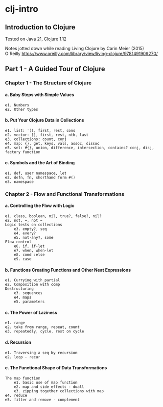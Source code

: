 # clj-intro
## Introduction to Clojure

Tested on Java 21, Clojure 1.12

Notes jotted down while reading Living Clojure by Carin Meier (2015) O'Reilly
https://www.oreilly.com/library/view/living-clojure/9781491909270/

## Part 1 - A Guided Tour of Clojure

### Chapter 1 - The Structure of Clojure
#### a. Baby Steps with Simple Values
    e1. Numbers
    e2. Other types
#### b. Put Your Clojure Data in Collections
    e1. list: '(), first, rest, cons
    e2. vector: [], first, rest, nth, last
    e3. collections: count, conj
    e4. map: {}, get, keys, vals, assoc, dissoc
    e5. set: #{}, union, difference, intersection, contains? conj, disj, factory function
#### c. Symbols and the Art of Binding
    e1. def, user namespace, let
    e2. defn, fn, shorthand form #()
    e3. namespace

### Chapter 2 - Flow and Functional Transformations
#### a. Controlling the Flow with Logic
    e1. class, boolean, nil, true?, false?, nil?
    e2. not, =, not =
    Logic tests on collections
        e3. empty?, seq
        e4. every?
        e5. not-any?, some
    Flow control
        e6. if, if-let
        e7. when, when-let
        e8. cond :else
        e9. case
#### b. Functions Creating Functions and Other Neat Expressions
    e1. Currying with partial
    e2. Composition with comp
    Destructuring
        e3. sequences
        e4. maps
        e5. parameters
#### c. The Power of Laziness
    e1. range
    e2. take from range, repeat, count
    e3. repeatedly, cycle, rest on cycle
#### d. Recursion
    e1. Traversing a seq by recursion
    e2. loop - recur
#### e. The Functional Shape of Data Transformations
    The map function
        e1. basic use of map function
        e2. map and side effects - doall
        e3. zipping together collections with map
    e4. reduce
    e5. filter and remove - complement
    